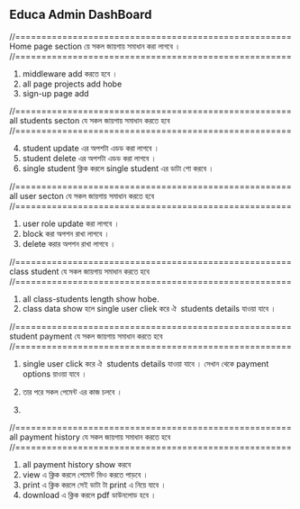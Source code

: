 ## Educa Admin DashBoard

//=====================================================
Home page section য়ে সকল জায়গায় সমাধান করা লাগবে ।
//=====================================================

1. middleware add করতে হবে ।
2. ‍all page projects add hobe
3. sign-up page add


//=====================================================
all students secton যে সকল জায়গায় সমাধান করতে হবে
//=====================================================

4. student update এর অপশটা এডড করা লাগবে ।
5. ‍student delete এর অপশটা এডড করা লাগবে ।
6. ‍single student ক্লিক করলে single student এর ডাটা শো করবে ।

//=====================================================
all user secton যে সকল জায়গায় সমাধান করতে হবে
//=====================================================

1. user role update করা লাগবে ।
2. block করা অপশন রাখা লাগবে ।
3. delete করার অপশন রাখা লাগবে ।

//=====================================================
class student যে সকল জায়গায় সমাধান করতে হবে
//=====================================================

1. all class-students length show hobe.
3. class data show হলে single user cliek করে ঐ ‍ students details যাওয়া যাবে ।

//=====================================================
student payment যে সকল জায়গায় সমাধান করতে হবে
//=====================================================

1. single user click করে ঐ ‍ students details যাওয়া যাবে । সেখান থেকে payment options য়াওয়া যাবে ।

2. তার পরে সকল পেমেন্ট এর কাজ চলবে ।
3.

//=====================================================
all payment history যে সকল জায়গায় সমাধান করতে হবে
//=====================================================

1. all payment history show করবে
2. view এ ক্লিক করলে পেমেন্ট ভিও করতে পাড়বে ।
3. print এ ক্লিক করলে সেই ডাটা টা print এ নিয়ে যাবে ।
4. download এ ক্লিক করলে pdf ডাউনলোড হবে ।
